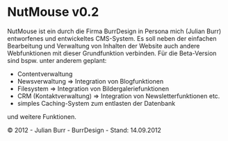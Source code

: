 NutMouse v0.2
=============

NutMouse ist ein durch die Firma BurrDesign in Persona mich (Julian Burr) entworfenes und entwickeltes CMS-System. Es soll neben der einfachen Bearbeitung und Verwaltung von Inhalten der Website auch andere Webfunktionen mit dieser Grundfunktion verbinden. Für die Beta-Version sind bspw. unter anderem geplant:

- Contentverwaltung
- Newsverwaltung => Integration von Blogfunktionen
- Filesystem => Integration von Bildergaleriefunktionen
- CRM (Kontaktverwaltung) => Integration von Newsletterfunktionen etc.
- simples Caching-System zum entlasten der Datenbank

und weitere Funktionen.

&copy; 2012 - Julian Burr - BurrDesign - Stand: 14.09.2012